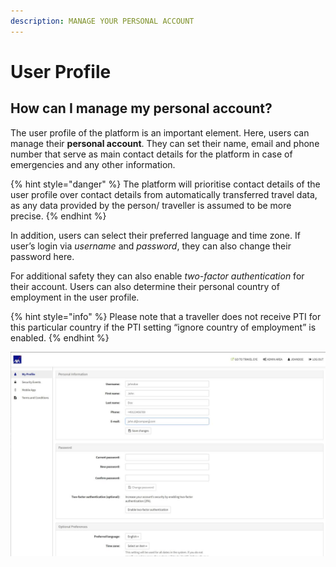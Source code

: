 ```yaml
---
description: MANAGE YOUR PERSONAL ACCOUNT
---
```


# User Profile

## How can I manage my personal account?

The user profile of the platform is an important element. Here, users can manage their **personal account**. They can set their name, email and phone number that serve as main contact details for the platform in case of emergencies and any other information.

{% hint style="danger" %}
The platform will prioritise contact details of the user profile over contact details from automatically transferred travel data, as any data provided by the person/ traveller is assumed to be more precise.
{% endhint %}

In addition, users can select their preferred language and time zone. If user’s login via _username_ and _password_, they can also change their password here.

For additional safety they can also enable _two-factor authentication_ for their account. Users can also determine their personal country of employment in the user profile.

{% hint style="info" %}
Please note that a traveller does not receive PTI for this particular country if the PTI setting “ignore country of employment” is enabled.
{% endhint %}

![](../.gitbook/assets/user-profile%20%284%29.jpg)

